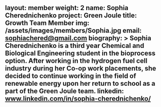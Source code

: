 ﻿layout: member
weight: 2
name: Sophia Cherednichenko
project: Green Joule
title: Growth Team Member
img: /assets/images/members/Sophia.jpg
email: sophiachered@gmail.com
biography: >
  Sophia Cherednichenko is a third year Chemical and Biological Engineering student in the bioprocess option. After working in the hydrogen fuel cell industry during her Co-op work placements, she decided to continue working in the field of renewable energy upon her return to school as a part of the Green Joule team.
linkedin: www.linkedin.com/in/sophia-cherednichenko/
---